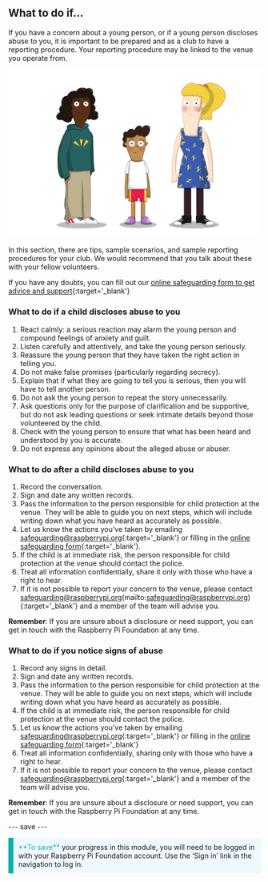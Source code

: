 ## What to do if…

If you have a concern about a young person, or if a young person discloses abuse to you, it is important to be prepared and as a club to have a reporting procedure. Your reporting procedure may be linked to the venue you operate from.

![Three young people standing.](images/8-Diverse-Mix-2.png)

In this section, there are tips, sample scenarios, and sample reporting procedures for your club. We would recommend that you talk about these with your fellow volunteers.

If you have any doubts, you can fill out our [online safeguarding form to get advice and support](https://form.raspberrypi.org/f/safeguarding-concern-form){:target='_blank'}

### What to do if a child discloses abuse to you

1. React calmly: a serious reaction may alarm the young person and compound feelings of anxiety and guilt.
1. Listen carefully and attentively, and take the young person seriously.
1. Reassure the young person that they have taken the right action in telling you.
1. Do not make false promises (particularly regarding secrecy). 
1. Explain that if what they are going to tell you is serious, then you will have to tell another person.
1. Do not ask the young person to repeat the story unnecessarily.
1. Ask questions only for the purpose of clarification and be supportive, but do not ask leading questions or seek intimate details beyond those volunteered by the child.
1. Check with the young person to ensure that what has been heard and understood by you is accurate.
1. Do not express any opinions about the alleged abuse or abuser.

### What to do after a child discloses abuse to you

1. Record the conversation.
1. Sign and date any written records.
1. Pass the information to the person responsible for child protection at the venue. They will be able to guide you on next steps, which will include writing down what you have heard as accurately as possible.
1. Let us know the actions you’ve taken by emailing [safeguarding@raspberrypi.org](mailto:safeguarding@raspberrypi.org){:target='_blank'} or filling in the [online safeguarding form](https://form.raspberrypi.org/f/safeguarding-concern-form){:target='_blank'}.
1. If the child is at immediate risk, the person responsible for child protection at the venue should contact the police. 
1. Treat all information confidentially, share it only with those who have a right to hear.
1. If it is not possible to report your concern to the venue, please contact safeguarding@raspberrypi.org(mailto:safeguarding@raspberrypi.org){:target='_blank'} and a member of the team will advise you.

**Remember**: If you are unsure about a disclosure or need support, you can get in touch with the Raspberry Pi Foundation at any time.

### What to do if you notice signs of abuse

1. Record any signs in detail.
1. Sign and date any written records.
1. Pass the information to the person responsible for child protection at the venue. They will be able to guide you on next steps, which will include writing down what you have heard as accurately as possible.
1. If the child is at immediate risk, the person responsible for child protection at the venue should contact the police.
1. Let us know the actions you’ve taken by emailing [safeguarding@raspberrypi.org](mailto:safeguarding@raspberrypi.org){:target='_blank'} or filling in the [online safeguarding form](https://form.raspberrypi.org/f/safeguarding-concern-form){:target='_blank'}
1. Treat all information confidentially, sharing only with those who have a right to hear.
1. If it is not possible to report your concern to the venue, please contact [safeguarding@raspberrypi.org](mailto:safeguarding@raspberrypi.org){:target='_blank'} and a member of the team will advise you.

**Remember**: If you are unsure about a disclosure or need support, you can get in touch with the Raspberry Pi Foundation at any time.

--- save ---

<p style="border-left: solid; border-width:10px; border-color: #0faeb0; background-color: aliceblue; padding: 10px;">
<span style="color: #0faeb0">**To save**</span> your progress in this module, you will need to be logged in with your Raspberry Pi Foundation account. Use the ‘Sign in’ link in the navigation to log in.
</p>
